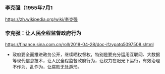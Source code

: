 ### 李克强（1955年7月1
https://zh.wikipedia.org/wiki/李克强
### 李克强：让人民全程监督政府行为
https://finance.sina.com.cn/roll/2018-04-28/doc-ifzvpatq5097508.shtml
- 政府要全面推进政务公开，继续晒权督权，特别是要充分运用互联网、大数据等现代信息技术，让人民全程监督政府行为，让权力在阳光下运行，有效治理不作为、乱作为，让腐败无处遁形。